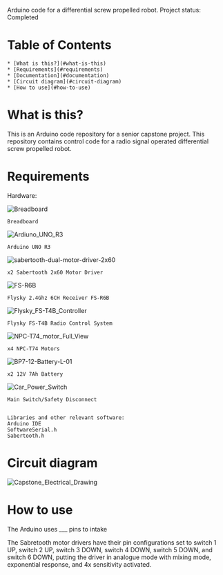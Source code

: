 
Arduino code for a differential screw propelled robot.
Project status: Completed

# Table of Contents
	* [What is this?](#what-is-this)
	* [Requirements](#requirements)
	* [Documentation](#documentation)
 	* [Circuit diagram](#circuit-diagram)
 	* [How to use](#how-to-use)
 	

# What is this?

This is an Arduino code repository for a senior capstone project.
This repository contains control code for a radio signal operated differential screw propelled robot.


# Requirements
Hardware:
	
![Breadboard](https://github.com/user-attachments/assets/56048ae5-0013-4689-81e0-5894da09029c)
	
 	Breadboard

	
![Ardiuno_UNO_R3](https://github.com/user-attachments/assets/38bf10d0-282f-4b21-bcc5-ca4662f35030)
	
 	Arduino UNO R3

	
![sabertooth-dual-motor-driver-2x60](https://github.com/user-attachments/assets/5f982361-ae40-401e-bb0c-395d4b446ce8)
	
 	x2 Sabertooth 2x60 Motor Driver

	
![FS-R6B](https://github.com/user-attachments/assets/6162b76d-3ced-4bd5-b7e2-dc728a722814)
	
 	Flysky 2.4Ghz 6CH Receiver FS-R6B

	
![Flysky_FS-T4B_Controller](https://github.com/user-attachments/assets/78846e7e-d90b-4b25-b51e-ec44ed76673a)
	
 	Flysky FS-T4B Radio Control System

	
![NPC-T74_motor_Full_View](https://github.com/user-attachments/assets/e7f28302-7157-49df-9f1b-effe365766ba)
	
 	x4 NPC-T74 Motors

	
![BP7-12-Battery-L-01](https://github.com/user-attachments/assets/bc6a9c38-b1e8-424a-b984-0114de5c8163)
	
 	x2 12V 7Ah Battery

	
![Car_Power_Switch](https://github.com/user-attachments/assets/6a683eb7-a880-4c27-abb4-9aa802242677)
	
 	Main Switch/Safety Disconnect


	Libraries and other relevant software:
	Arduino IDE
	SoftwareSerial.h
	Sabertooth.h


# Circuit diagram

![Capstone_Electrical_Drawing](https://github.com/user-attachments/assets/bed44a00-397c-41af-8213-7c594f8cf8ab)


# How to use



The Arduino uses ___ pins to intake


The Sabretooth motor drivers have their pin configurations set to switch 1 UP, switch 2 UP, switch 3 DOWN, switch 4 DOWN, switch 5 DOWN, and switch 6 DOWN, putting the driver in analogue mode with mixing mode, exponential response, and 4x sensitivity activated.






